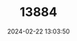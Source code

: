 ---
title: "13884"
category: "Mormopterus minutus"
draft: false
date: 2024-02-22 13:03:50
languages:
  English: ["Little Goblin Bat"]
---